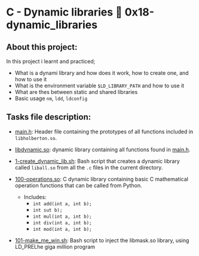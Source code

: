# C - Dynamic libraries :page_with_curl: 0x18-dynamic_libraries
## About this project:
In this project i learnt and practiced;
- What is a dynami library and how does it work, how to create one, and how to use it
- What is the environment variable `$LD_LIBRARY_PATH` and how to use it
- What are thes between static and shared libraries
- Basic usage `nm`, `ldd`, `ldconfig`
## Tasks file description:
* [main.h](./main.h): Header file containing the prototypes of all functions
  included in `libholberton.so`.

* [libdynamic.so](libdynamic.so): dynamic library containing all functions found in [main.h](main.h).

* [1-create_dynamic_lib.sh](./1-create_dynamic_lib.sh): Bash script that creates a
  dynamic library called `liball.so` from all the `.c` files in the current directory.

* [100-operations.so](./100-operations.so): C dynamic library containing basic C
  mathematical operation functions that can be called from Python.
  * Includes:
    * `int add(int a, int b);`
    * `int sut b);`
    * `int mul(int a, int b);`
    * `int div(int a, int b);`
    * `int mod(int a, int b);`

* [101-make_me_win.sh](./101-make_me_win.sh): Bash script to inject the libmask.so library, using LD_PRELhe giga million program
